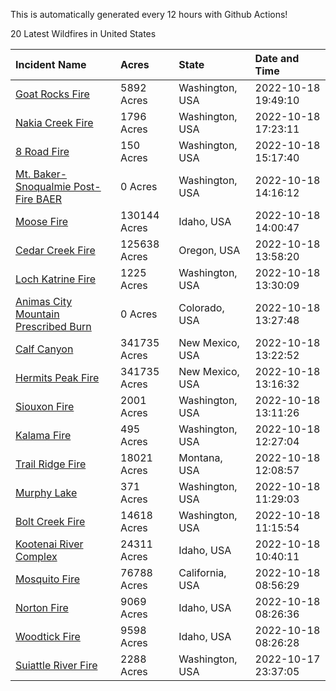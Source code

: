 This is automatically generated every 12 hours with Github Actions!

20 Latest Wildfires in United States

 | Incident Name | Acres | State | Date and Time |
|:---|:---|:---|:---|
| [Goat Rocks Fire](https://inciweb.nwcg.gov/incident/8415/) | 5892 Acres | Washington, USA | 2022-10-18 19:49:10 |
| [Nakia Creek Fire](https://inciweb.nwcg.gov/incident/8443/) | 1796 Acres | Washington, USA | 2022-10-18 17:23:11 |
| [8 Road Fire](https://inciweb.nwcg.gov/incident/8448/) | 150 Acres | Washington, USA | 2022-10-18 15:17:40 |
| [Mt. Baker-Snoqualmie Post-Fire BAER](https://inciweb.nwcg.gov/incident/8429/) | 0 Acres | Washington, USA | 2022-10-18 14:16:12 |
| [Moose Fire](https://inciweb.nwcg.gov/incident/8249/) | 130144 Acres | Idaho, USA | 2022-10-18 14:00:47 |
| [Cedar Creek Fire](https://inciweb.nwcg.gov/incident/8307/) | 125638 Acres | Oregon, USA | 2022-10-18 13:58:20 |
| [Loch Katrine Fire](https://inciweb.nwcg.gov/incident/8447/) | 1225 Acres | Washington, USA | 2022-10-18 13:30:09 |
| [Animas City Mountain Prescribed Burn](https://inciweb.nwcg.gov/incident/7688/) | 0 Acres | Colorado, USA | 2022-10-18 13:27:48 |
| [Calf Canyon](https://inciweb.nwcg.gov/incident/8069/) | 341735 Acres | New Mexico, USA | 2022-10-18 13:22:52 |
| [Hermits Peak Fire](https://inciweb.nwcg.gov/incident/8049/) | 341735 Acres | New Mexico, USA | 2022-10-18 13:16:32 |
| [Siouxon Fire](https://inciweb.nwcg.gov/incident/8436/) | 2001 Acres | Washington, USA | 2022-10-18 13:11:26 |
| [Kalama Fire](https://inciweb.nwcg.gov/incident/8420/) | 495 Acres | Washington, USA | 2022-10-18 12:27:04 |
| [Trail Ridge Fire](https://inciweb.nwcg.gov/incident/8365/) | 18021 Acres | Montana, USA | 2022-10-18 12:08:57 |
| [Murphy Lake](https://inciweb.nwcg.gov/incident/8445/) | 371 Acres | Washington, USA | 2022-10-18 11:29:03 |
| [Bolt Creek Fire](https://inciweb.nwcg.gov/incident/8417/) | 14618 Acres | Washington, USA | 2022-10-18 11:15:54 |
| [Kootenai River Complex ](https://inciweb.nwcg.gov/incident/8378/) | 24311 Acres | Idaho, USA | 2022-10-18 10:40:11 |
| [Mosquito Fire](https://inciweb.nwcg.gov/incident/8398/) | 76788 Acres | California, USA | 2022-10-18 08:56:29 |
| [Norton Fire](https://inciweb.nwcg.gov/incident/8308/) | 9069 Acres | Idaho, USA | 2022-10-18 08:26:36 |
| [Woodtick Fire](https://inciweb.nwcg.gov/incident/8253/) | 9598 Acres | Idaho, USA | 2022-10-18 08:26:28 |
| [Suiattle River Fire](https://inciweb.nwcg.gov/incident/8396/) | 2288 Acres | Washington, USA | 2022-10-17 23:37:05 |
